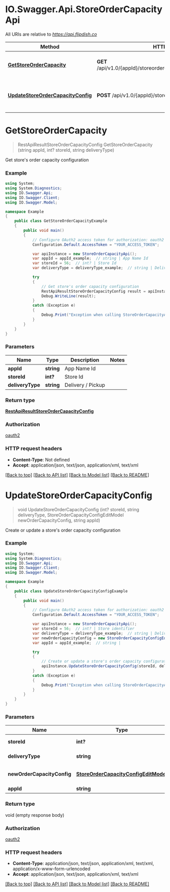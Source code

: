 # IO.Swagger.Api.StoreOrderCapacityApi

All URIs are relative to *https://api.flipdish.co*

Method | HTTP request | Description
------------- | ------------- | -------------
[**GetStoreOrderCapacity**](StoreOrderCapacityApi.md#getstoreordercapacity) | **GET** /api/v1.0/{appId}/storeordercapacity/{storeId}/{deliveryType} | Get store&#39;s order capacity configuration
[**UpdateStoreOrderCapacityConfig**](StoreOrderCapacityApi.md#updatestoreordercapacityconfig) | **POST** /api/v1.0/{appId}/storeordercapacity/{storeId} | Create or update a store&#39;s order capacity configuration


<a name="getstoreordercapacity"></a>
# **GetStoreOrderCapacity**
> RestApiResultStoreOrderCapacityConfig GetStoreOrderCapacity (string appId, int? storeId, string deliveryType)

Get store's order capacity configuration

### Example
```csharp
using System;
using System.Diagnostics;
using IO.Swagger.Api;
using IO.Swagger.Client;
using IO.Swagger.Model;

namespace Example
{
    public class GetStoreOrderCapacityExample
    {
        public void main()
        {
            // Configure OAuth2 access token for authorization: oauth2
            Configuration.Default.AccessToken = "YOUR_ACCESS_TOKEN";

            var apiInstance = new StoreOrderCapacityApi();
            var appId = appId_example;  // string | App Name Id
            var storeId = 56;  // int? | Store Id
            var deliveryType = deliveryType_example;  // string | Delivery / Pickup

            try
            {
                // Get store's order capacity configuration
                RestApiResultStoreOrderCapacityConfig result = apiInstance.GetStoreOrderCapacity(appId, storeId, deliveryType);
                Debug.WriteLine(result);
            }
            catch (Exception e)
            {
                Debug.Print("Exception when calling StoreOrderCapacityApi.GetStoreOrderCapacity: " + e.Message );
            }
        }
    }
}
```

### Parameters

Name | Type | Description  | Notes
------------- | ------------- | ------------- | -------------
 **appId** | **string**| App Name Id | 
 **storeId** | **int?**| Store Id | 
 **deliveryType** | **string**| Delivery / Pickup | 

### Return type

[**RestApiResultStoreOrderCapacityConfig**](RestApiResultStoreOrderCapacityConfig.md)

### Authorization

[oauth2](../README.md#oauth2)

### HTTP request headers

 - **Content-Type**: Not defined
 - **Accept**: application/json, text/json, application/xml, text/xml

[[Back to top]](#) [[Back to API list]](../README.md#documentation-for-api-endpoints) [[Back to Model list]](../README.md#documentation-for-models) [[Back to README]](../README.md)

<a name="updatestoreordercapacityconfig"></a>
# **UpdateStoreOrderCapacityConfig**
> void UpdateStoreOrderCapacityConfig (int? storeId, string deliveryType, StoreOrderCapacityConfigEditModel newOrderCapacityConfig, string appId)

Create or update a store's order capacity configuration

### Example
```csharp
using System;
using System.Diagnostics;
using IO.Swagger.Api;
using IO.Swagger.Client;
using IO.Swagger.Model;

namespace Example
{
    public class UpdateStoreOrderCapacityConfigExample
    {
        public void main()
        {
            // Configure OAuth2 access token for authorization: oauth2
            Configuration.Default.AccessToken = "YOUR_ACCESS_TOKEN";

            var apiInstance = new StoreOrderCapacityApi();
            var storeId = 56;  // int? | Store identifier
            var deliveryType = deliveryType_example;  // string | Delivery / Pickup
            var newOrderCapacityConfig = new StoreOrderCapacityConfigEditModel(); // StoreOrderCapacityConfigEditModel | new order capacity configuration
            var appId = appId_example;  // string | 

            try
            {
                // Create or update a store's order capacity configuration
                apiInstance.UpdateStoreOrderCapacityConfig(storeId, deliveryType, newOrderCapacityConfig, appId);
            }
            catch (Exception e)
            {
                Debug.Print("Exception when calling StoreOrderCapacityApi.UpdateStoreOrderCapacityConfig: " + e.Message );
            }
        }
    }
}
```

### Parameters

Name | Type | Description  | Notes
------------- | ------------- | ------------- | -------------
 **storeId** | **int?**| Store identifier | 
 **deliveryType** | **string**| Delivery / Pickup | 
 **newOrderCapacityConfig** | [**StoreOrderCapacityConfigEditModel**](StoreOrderCapacityConfigEditModel.md)| new order capacity configuration | 
 **appId** | **string**|  | 

### Return type

void (empty response body)

### Authorization

[oauth2](../README.md#oauth2)

### HTTP request headers

 - **Content-Type**: application/json, text/json, application/xml, text/xml, application/x-www-form-urlencoded
 - **Accept**: application/json, text/json, application/xml, text/xml

[[Back to top]](#) [[Back to API list]](../README.md#documentation-for-api-endpoints) [[Back to Model list]](../README.md#documentation-for-models) [[Back to README]](../README.md)

